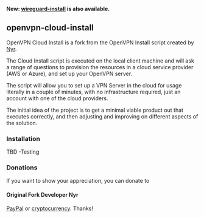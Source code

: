 **New: [wireguard-install](https://github.com/Nyr/wireguard-install) is also available.**

## openvpn-cloud-install
OpenVPN Cloud Install is a fork from the OpenVPN Install script created by [Nyr](https://github.com/Nyr).

The Cloud Install script is executed on the local client machine and will ask a range of questions to provision the resources in a cloud service provider (AWS or Azure), and set up your OpenVPN server.

The script will allow you to set up a VPN Server in the cloud for usage literally in a couple of minutes, with no infrastructure required, just an account with one of the cloud providers.

The initial idea of the project is to get a minimal viable product out that executes correctly, and then adjusting and improving on different aspects of the solution.

### Installation
TBD -Testing

### Donations

If you want to show your appreciation, you can donate to
#### Original Fork Developer Nyr
[PayPal](https://www.paypal.com/cgi-bin/webscr?cmd=_s-xclick&hosted_button_id=VBAYDL34Z7J6L) or [cryptocurrency](https://pastebin.com/raw/M2JJpQpC). Thanks!
